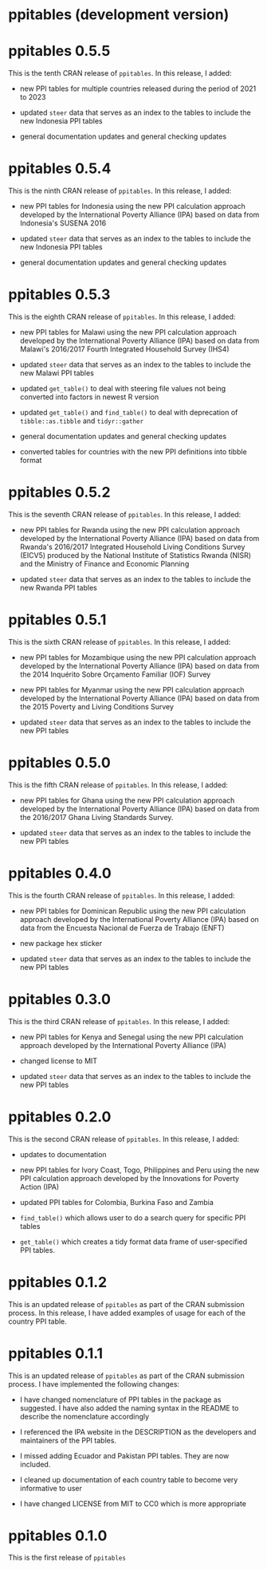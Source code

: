 # ppitables (development version)

# ppitables 0.5.5

This is the tenth CRAN release of `ppitables`. In this release, I added:

* new PPI tables for multiple countries released during the period of 2021 to
2023

* updated `steer` data that serves as an index to the tables to include the new
Indonesia PPI tables

* general documentation updates and general checking updates

# ppitables 0.5.4

This is the ninth CRAN release of `ppitables`. In this release, I added:

* new PPI tables for Indonesia using the new PPI calculation approach developed
by the International Poverty Alliance (IPA) based on data from Indonesia's
SUSENA 2016

* updated `steer` data that serves as an index to the tables to include the new
Indonesia PPI tables

* general documentation updates and general checking updates

# ppitables 0.5.3

This is the eighth CRAN release of `ppitables`. In this release, I added:

* new PPI tables for Malawi using the new PPI calculation approach developed
by the International Poverty Alliance (IPA) based on data from Malawi's 2016/2017
Fourth Integrated Household Survey (IHS4)

* updated `steer` data that serves as an index to the tables to include the new
Malawi PPI tables

* updated `get_table()` to deal with steering file values not being converted
into factors in newest R version

* updated `get_table()` and `find_table()` to deal with deprecation of
`tibble::as.tibble` and `tidyr::gather`

* general documentation updates and general checking updates

* converted tables for countries with the new PPI definitions into tibble format

# ppitables 0.5.2

This is the seventh CRAN release of `ppitables`. In this release, I added:

* new PPI tables for Rwanda using the new PPI calculation approach developed
by the International Poverty Alliance (IPA) based on data from Rwanda's 2016/2017
Integrated Household Living Conditions Survey (EICV5) produced by the National
Institute of Statistics Rwanda (NISR) and the Ministry of Finance and Economic
Planning

* updated `steer` data that serves as an index to the tables to include the new
Rwanda PPI tables

# ppitables 0.5.1

This is the sixth CRAN release of `ppitables`. In this release, I added:

* new PPI tables for Mozambique using the new PPI calculation approach developed
by the International Poverty Alliance (IPA) based on data from the 2014
Inquérito Sobre Orçamento Familiar (IOF) Survey

* new PPI tables for Myanmar using the new PPI calculation 
approach developed by the International Poverty Alliance (IPA) based on data 
from the 2015 Poverty and Living Conditions Survey

* updated `steer` data that serves as an index to the tables to include the new
PPI tables

# ppitables 0.5.0

This is the fifth CRAN release of `ppitables`. In this release, I added:

* new PPI tables for Ghana using the new PPI calculation approach developed by 
the International Poverty Alliance (IPA) based on data from the 2016/2017 Ghana
Living Standards Survey.

* updated `steer` data that serves as an index to the tables to include the new
PPI tables

# ppitables 0.4.0

This is the fourth CRAN release of `ppitables`. In this release, I added:

* new PPI tables for Dominican Republic using the new PPI calculation approach
developed by the International Poverty Alliance (IPA) based on data from the
Encuesta Nacional de Fuerza de Trabajo (ENFT)

* new package hex sticker

* updated `steer` data that serves as an index to the tables to include the new
PPI tables

# ppitables 0.3.0

This is the third CRAN release of `ppitables`. In this release, I added:

* new PPI tables for Kenya and Senegal using the new PPI calculation approach 
developed by the International Poverty Alliance (IPA)

* changed license to MIT

* updated `steer` data that serves as an index to the tables to include the new
PPI tables


# ppitables 0.2.0

This is the second CRAN release of `ppitables`. In this release, I added:

* updates to documentation

* new PPI tables for Ivory Coast, Togo, Philippines and Peru using the new
PPI calculation approach developed by the Innovations for Poverty Action (IPA)

* updated PPI tables for Colombia, Burkina Faso and Zambia

* `find_table()` which allows user to do a search query for specific PPI
tables

* `get_table()` which creates a tidy format data frame of user-specified
PPI tables.


# ppitables 0.1.2
This is an updated release of `ppitables` as part of the CRAN submission process. In this release, I have added examples of usage for each of the country PPI table.

# ppitables 0.1.1
This is an updated release of `ppitables` as part of the CRAN submission process. I have implemented the following changes:

* I have changed nomenclature of PPI tables in the package as suggested. I have also added the naming syntax in the README to describe the nomenclature
accordingly

* I referenced the IPA website in the DESCRIPTION as the developers and maintainers of the PPI tables.

* I missed adding Ecuador and Pakistan PPI tables. They are now included.

* I cleaned up documentation of each country table to become very informative to user

* I have changed LICENSE from MIT to CC0 which is more appropriate

# ppitables 0.1.0
This is the first release of `ppitables`


